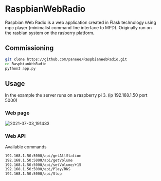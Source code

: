 # RaspbianWebRadio

Raspbian Web Radio is a web application created in Flask technology using mpc player (minimalist command line interface to MPD). Originally run on the rasbian system on the rasberry platform. 


## Commissioning

```bash
git clone https://github.com/paneee/RaspbianWebRadio.git
cd RaspbianWebRadio
python3 app.py
```


## Usage

In the example the server runs on a raspberry pi 3. (ip 192.168.1.50 port 5000)

### Web page
![2021-07-03_191433](https://user-images.githubusercontent.com/27755739/124362448-252cc300-dc35-11eb-99e7-e34ed6e5ff51.png)


### Web API

Available commands
```bash
192.168.1.50:5000/api/getAllStation
192.168.1.50:5000/api/getVolume
192.168.1.50:5000/api/setVolume/+15
192.168.1.50:5000/api/Play/RNS
192.168.1.50:5000/api/Stop
```
